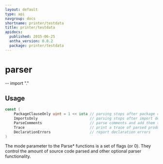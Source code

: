 ```yaml
---
layout: default
type: api
navgroup: docs
shortname: printer/testdata
title: printer/testdata
apidocs:
  published: 2015-06-25
  antha_version: 0.0.2
  package: printer/testdata
---
```

# parser
--
    import "."


## Usage

```go
const (
	PackageClauseOnly uint = 1 << iota // parsing stops after package clause
	ImportsOnly                        // parsing stops after import declarations
	ParseComments                      // parse comments and add them to AST
	Trace                              // print a trace of parsed productions
	DeclarationErrors                  // report declaration errors
)
```
The mode parameter to the Parse* functions is a set of flags (or 0). They
control the amount of source code parsed and other optional parser
functionality.
